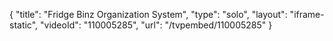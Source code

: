 {
    "title": "Fridge Binz Organization System",
    "type": "solo",
    "layout": "iframe-static",
    "videoId": "110005285",
    "url": "\/tvpembed\/110005285"
}